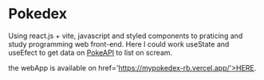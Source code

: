 # Pokedex
Using react.js + vite, javascript and styled components to praticing and study programming web front-end.
Here I could work useState and useEfect to get data on <a href ='https://pokeapi.co/'>PokeAPI<a> to list on scream.

 the webApp is available on <a> href='https://mypokedex-rb.vercel.app/'>HERE<a>.
